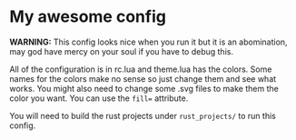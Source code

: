 # My awesome config

**WARNING:** This config looks nice when you run it but it is an abomination, may god have mercy on your soul if you have to debug this.

All of the configuration is in rc.lua and theme.lua has the colors. Some names for the colors make no sense so just change them and see what works.
You might also need to change some .svg files to make them the color you want. You can use the `fill=` attribute.

You will need to build the rust projects under `rust_projects/` to run this config.
